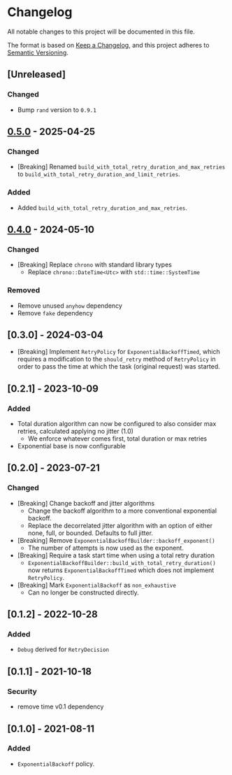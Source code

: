 # Changelog

All notable changes to this project will be documented in this file.

The format is based on [Keep a Changelog](https://keepachangelog.com/en/1.1.0/),
and this project adheres to [Semantic Versioning](https://semver.org/spec/v2.0.0.html).

## [Unreleased]

### Changed

- Bump `rand` version to `0.9.1`

## [0.5.0](https://github.com/TrueLayer/retry-policies/compare/v0.4.0...v0.5.0) - 2025-04-25

### Changed

- [Breaking] Renamed `build_with_total_retry_duration_and_max_retries` to `build_with_total_retry_duration_and_limit_retries`.

### Added

- Added `build_with_total_retry_duration_and_max_retries`.

## [0.4.0](https://github.com/TrueLayer/retry-policies/compare/v0.3.0...v0.4.0) - 2024-05-10

### Changed

- [Breaking] Replace `chrono` with standard library types
  - Replace `chrono::DateTime<Utc>` with `std::time::SystemTime`

### Removed

- Remove unused `anyhow` dependency
- Remove `fake` dependency

## [0.3.0] - 2024-03-04

- [Breaking] Implement `RetryPolicy` for `ExponentialBackoffTimed`, which requires a modification to the `should_retry` method of
  `RetryPolicy` in order to pass the time at which the task (original request) was started.

## [0.2.1] - 2023-10-09

### Added

- Total duration algorithm can now be configured to also consider max retries, calculated applying no jitter (1.0)
  - We enforce whatever comes first, total duration or max retries
- Exponential base is now configurable

## [0.2.0] - 2023-07-21

### Changed

- [Breaking] Change backoff and jitter algorithms
  - Change the backoff algorithm to a more conventional exponential backoff.
  - Replace the decorrelated jitter algorithm with an option of either none, full, or bounded. Defaults to full jitter.
- [Breaking] Remove `ExponentialBackoffBuilder::backoff_exponent()`
  - The number of attempts is now used as the exponent.
- [Breaking] Require a task start time when using a total retry duration
  - `ExponentialBackoffBuilder::build_with_total_retry_duration()` now returns `ExponentialBackoffTimed` which does not implement `RetryPolicy`.
- [Breaking] Mark `ExponentialBackoff` as `non_exhaustive`
  - Can no longer be constructed directly.

## [0.1.2] - 2022-10-28

### Added

- `Debug` derived for `RetryDecision`

## [0.1.1] - 2021-10-18

### Security

- remove time v0.1 dependency

## [0.1.0] - 2021-08-11

### Added

- `ExponentialBackoff` policy.
